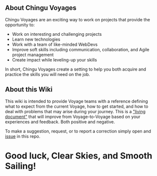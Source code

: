 ## About Chingu Voyages
Chingu Voyages are an exciting way to work on projects that provide the opportunity to:

- Work on interesting and challenging projects
- Learn new technologies
- Work with a team of like-minded WebDevs
- Improve soft skills including communication, collaboration, and Agile project management
- Create impact while leveling-up your skills 

In short, Chingu Voyages create a setting to help you both acquire and practice the skills you will need on the job.

## About this Wiki
This wiki is intended to provide Voyage teams with a reference defining what to expect from the current Voyage, how to get started, and how to deal with problems that may arise during your journey. This is a ["living document"](https://en.wikipedia.org/wiki/Living_document) that will improve from Voyage-to-Voyage based on your experiences and feedback. Both positive and negative. 

To make a suggestion, request, or to report a correction simply open and [issue](https://github.com/Chingu-cohorts/voyage-wiki/issues) in this repo.

# Good luck, Clear Skies, and Smooth Sailing!

